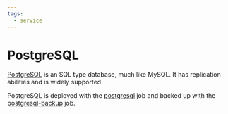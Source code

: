 ```yaml
---
tags:
  - service
---
```

# PostgreSQL

[PostgreSQL](https://www.postgresql.org/) is an SQL type database, much like MySQL. It has replication abilities and is widely supported.

PostgreSQL is deployed with the [postgresql](../jobs/postgresql/postgresql.hcl) job and backed up with the [postgresql-backup](../jobs/postgresql/postgresql-backup.hcl) job.
